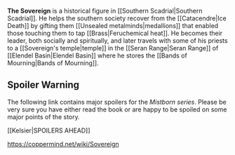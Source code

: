 **The Sovereign** is a historical figure in [[Southern Scadrial\|Southern Scadrial]].
He helps the southern society recover from the [[Catacendre\|Ice Death]] by gifting them [[Unsealed metalminds\|medallions]] that enabled those touching them to tap [[Brass\|Feruchemical heat]]. He becomes their leader, both socially and spiritually, and later travels with some of his priests to a [[Sovereign's temple\|temple]] in the [[Seran Range\|Seran Range]] of [[Elendel Basin\|Elendel Basin]] where he stores the [[Bands of Mourning\|Bands of Mourning]].

## Spoiler Warning
The following link contains major spoilers for the *Mistborn series*. Please be very sure you have either read the book or are happy to be spoiled on some major points of the story.

[[Kelsier\|SPOILERS AHEAD]]


https://coppermind.net/wiki/Sovereign